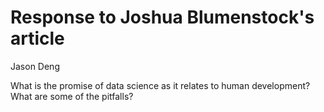 # Response to Joshua Blumenstock's article 

Jason Deng

What is the promise of data science as it relates to human development? What are some of the pitfalls?
